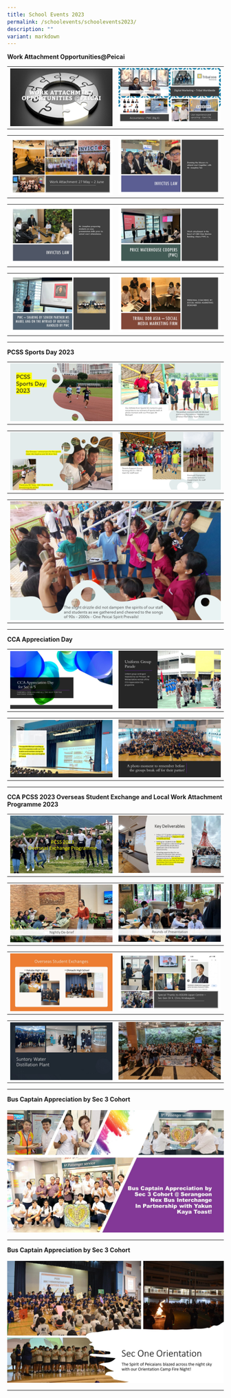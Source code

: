 ```yaml
---
title: School Events 2023
permalink: /schoolevents/schoolevents2023/
description: ""
variant: markdown
---
```

<b>Work Attachment Opportunities@Peicai</b><br>
<table>
<tbody>
<tr>
<th><img src="/images/work attachment opportunities-peicai 01.JPG" style="width: 100%;"><br>	
</th><td><img src="/images/work attachment opportunities-peicai 02.JPG" style="width: 100%;"><br>
</td></tr>
</tbody>
</table>

<table>
<tbody>
<tr>
<th><img src="/images/work attachment opportunities-peicai 03.JPG" style="width: 100%;"><br>	
</th><td><img src="/images/work attachment opportunities-peicai 04.JPG" style="width: 100%;"><br>
</td></tr>
</tbody>
</table>

<table>
<tbody>
<tr>
<th><img src="/images/work attachment opportunities-peicai 05.JPG" style="width: 100%;"><br>	
</th><td><img src="/images/work attachment opportunities-peicai 06.JPG" style="width: 100%;"><br>
</td></tr>
</tbody>
</table>

<table>
<tbody>
<tr>
<th><img src="/images/work attachment opportunities-peicai 07.JPG" style="width: 100%;"><br>	
</th><td><img src="/images/work attachment opportunities-peicai 08.JPG" style="width: 100%;"><br>
</td></tr>
</tbody>
</table><hr>	

<b>PCSS Sports Day 2023</b><br>
<table>
<tbody>
<tr>
<th><img src="/images/sports day 2023_1.PNG" style="width: 100%;"><br>	
</th><td><img src="/images/sports day 2023_2.PNG" style="width: 100%;"><br>
</td></tr>
</tbody>
</table>

<table>
<tbody>
<tr>
<th><img src="/images/sports day 2023_3.PNG" style="width: 100%;"><br>	
</th><td><img src="/images/sports day 2023_4.PNG" style="width: 100%;"><br>
</td></tr>
</tbody>
</table>

<table>
<tbody>
<tr>
<th><img src="/images/sports day 2023_5.PNG" style="width: 100%;"><br>	
</th></tr>
</tbody>
</table>
<hr>

<b>CCA Appreciation Day</b><br>
<table>
<tbody>
<tr>
<th><img src="/images/cca appreciation day01.JPG" style="width: 100%;"><br>	
</th><td><img src="/images/cca appreciation day02.JPG" style="width: 100%;"><br>
</td></tr>
</tbody>
</table>

<table>
<tbody>
<tr>
<th><img src="/images/cca appreciation day03.JPG" style="width: 100%;"><br>	
</th><td><img src="/images/cca appreciation day04.JPG" style="width: 100%;"><br>
</td></tr>
</tbody>
</table>
<hr>

<b>CCA PCSS 2023 Overseas Student Exchange and Local Work Attachment Programme 2023</b><br>
<table>
<tbody>
<tr>
<th><img src="/images/pcss 2023 overseas student exchange and local work attachment programme 2023 01.JPG" style="width: 100%;"><br>	
</th><td><img src="/images/pcss 2023 overseas student exchange and local work attachment programme 2023 02.JPG" style="width: 100%;"><br>
</td></tr>
</tbody>
</table>

<table>
<tbody>
<tr>
<th><img src="/images/pcss 2023 overseas student exchange and local work attachment programme 2023 03.JPG" style="width: 100%;"><br>	
</th><td><img src="/images/pcss 2023 overseas student exchange and local work attachment programme 2023 04.JPG" style="width: 100%;"><br>
</td></tr>
</tbody>
</table>

<table>
<tbody>
<tr>
<th><img src="/images/pcss 2023 overseas student exchange and local work attachment programme 2023 05.JPG" style="width: 100%;"><br>	
</th><td><img src="/images/pcss 2023 overseas student exchange and local work attachment programme 2023 06.JPG" style="width: 100%;"><br>
</td></tr>
</tbody>
</table>

<table>
<tbody>
<tr>
<th><img src="/images/pcss 2023 overseas student exchange and local work attachment programme 2023 07.JPG" style="width: 100%;"><br>	
</th><td><img src="/images/pcss 2023 overseas student exchange and local work attachment programme 2023 08.JPG" style="width: 100%;"><br>
</td></tr>
</tbody>
</table>
<hr>
<b>Bus Captain Appreciation by Sec 3 Cohort</b><br><br>
<img style="width: %;" src="/images/Bus Captain Appreciation by Sec 3 Cohort.jpg"><br>
<hr>
<b>Bus Captain Appreciation by Sec 3 Cohort</b><br><br>
<img style="width: %;" src="/images/sec1 orientation.JPG"><br>
<hr>